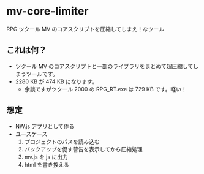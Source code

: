 # mv-core-limiter
RPG ツクール MV のコアスクリプトを圧縮してしまえ！なツール

## これは何？

- ツクール MV のコアスクリプトと一部のライブラリをまとめて超圧縮してしまうツールです。
- 2280 KB が 474 KB になります。
  - 余談ですがツクール 2000 の RPG_RT.exe は 729 KB です。軽い！

## 想定

- NW.js アプリとして作る
- ユースケース
  1. プロジェクトのパスを読み込む
  2. バックアップを促す警告を表示してから圧縮処理
  3. mv.js を js に出力
  4. html を書き換える
